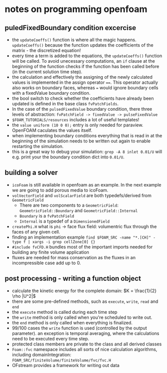# notes on programming openfoam

## puledFixedBoundary condition excercise

- the `updateCoeffs()` function is where all the magic happens. `updateCoeffs()` because the function updates the coefficients of the matrix - the discretized equation!
- every time a term is added to the equations, the `updateCoeffs()` function will be called. To avoid unecessary computations, an `if` clause at the beginning of the function checks if the function has been called before (in the current solution time step).
- the calculation and effectively the assigning of the newly calculated values is implemented in the assign operator `==`. This operator actually also works on boundary faces, whereas `=` would ignore boundary cells with a fixedValue boundary condition.
- the bool switch to check whether the coefficients have already been updated is defined in the base class `fvPatchFields`. 
- In the case of the `pulsedFixedValue` boundary condition, there three levels of abstraction: `fvPatchField -> fixedValue -> pulseFixedValue`
- `$FOAM_TUTORIALS/resources` includes a lot of useful templates!
- the `value uniform (10 0 0);` entry is only needed for paraview. OpenFOAM caculates the values itself. 
- when implementing boundary conditions everything that is read in at the beginning of the simulation needs to be written out again to enable restarting the simulation.
- this is a great way to debug your simulation: `grep -A 8 inlet 0.01/U` will e.g. print your the boundary condition dict into `0.01/U`.

## building a solver

- `icoFoam` is still available in openfoam as an example. In the next example we are going to add porous media to icoFoam.
- `volVectorField` and `volScalarField` are both typedefs/derived from `GeometricField`
  - There are two components to a `GeometricField`: `GeometricField::Boundary` and `GeometricField::Internal`
  - `Boundary` is a `fvPatchField`
  - `Internal` is a typedef of a `DimensionedField`
- `createPhi.H` what is `phi` -> face flux field: volumentric flux through the faces of any given cell.
- finding an implementation example `find $FOAM_SRC -name "*.[CH]" -type f | xargs -i grep cellZone[0] {}`
- `#include fvCFD.H` bundles most of the important imports needed for building any finite volume application
- fluxes are needed for mass conservation as the fluxes in an incompressible case add up to $0$.

## post processing - writing a function object

- calculate the kinetic energy for the complete domain: $K = \frac{1}{2} \rho |U^2|$
- there are some pre-defined methods, such as `execute`, `write`, `read` and `end`
- the `execute` method is called during each time step
- the `write` method is only called when you're scheduled to write out.
- the `end` method is only called when everything is finalized.
- 99/100 cases the `write` function is used (controlled by the output parameter). an exception is temporal averaging, where the calculations need to be executed every time step.
- protected class members are private to the class and all derived classes
- `Foam::fvc` namespace includes all sorts of nice calculation algorithms, including domainIntegration: `FOAM_SRC/finiteVolume/finiteVolume/fvc/fvc.H`
- OFstream provides a framework for writing out data